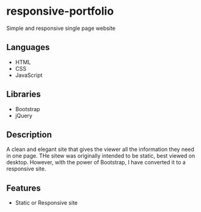 # responsive-portfolio
Simple and responsive single page website

## Languages
- HTML
- CSS
- JavaScript

## Libraries
- Bootstrap
- jQuery

## Description
A clean and elegant site that gives the viewer all the information they need in one page. THe sitew was originally intended to be static, best viewed on desktop. However, with the power of Bootstrap, I have converted it to a responsive site.

## Features
- Static or Responsive site
